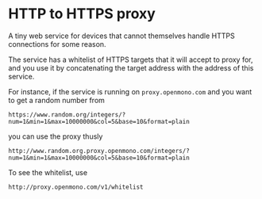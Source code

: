 # HTTP to HTTPS proxy

A tiny web service for devices that cannot themselves handle HTTPS connections for some reason.

The service has a whitelist of HTTPS targets that it will accept to proxy for, and you use it by concatenating the target address with the address of this service.

For instance, if the service is running on `proxy.openmono.com` and you want to get a random number from

    https://www.random.org/integers/?num=1&min=1&max=10000000&col=5&base=10&format=plain

you can use the proxy thusly

    http://www.random.org.proxy.openmono.com/integers/?num=1&min=1&max=10000000&col=5&base=10&format=plain

To see the whitelist, use

    http://proxy.openmono.com/v1/whitelist
